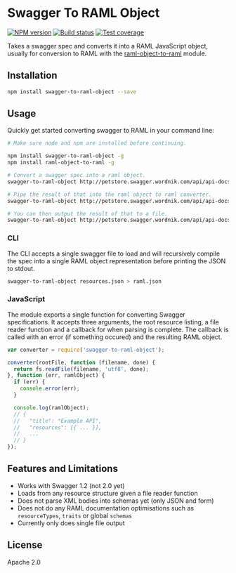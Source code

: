 # Swagger To RAML Object

[![NPM version][npm-image]][npm-url]
[![Build status][travis-image]][travis-url]
[![Test coverage][coveralls-image]][coveralls-url]

Takes a swagger spec and converts it into a RAML JavaScript object, usually for conversion to RAML with the [raml-object-to-raml](https://github.com/mulesoft/raml-object-to-raml) module.

## Installation

```bash
npm install swagger-to-raml-object --save
```

## Usage

Quickly get started converting swagger to RAML in your command line:

```bash
# Make sure node and npm are installed before continuing.

npm install swagger-to-raml-object -g
npm install raml-object-to-raml -g

# Convert a swagger spec into a raml object.
swagger-to-raml-object http://petstore.swagger.wordnik.com/api/api-docs

# Pipe the result of that into the raml object to raml converter.
swagger-to-raml-object http://petstore.swagger.wordnik.com/api/api-docs | raml-object-to-raml

# You can then output the result of that to a file.
swagger-to-raml-object http://petstore.swagger.wordnik.com/api/api-docs | raml-object-to-raml > output.raml
```

### CLI

The CLI accepts a single swagger file to load and will recursively compile the spec into a single RAML object representation before printing the JSON to stdout.

```bash
swagger-to-raml-object resources.json > raml.json
```

### JavaScript

The module exports a single function for converting Swagger specifications. It accepts three arguments, the root resource listing, a file reader function and a callback for when parsing is complete. The callback is called with an error (if something occured) and the resulting RAML object.

```javascript
var converter = require('swagger-to-raml-object');

converter(rootFile, function (filename, done) {
  return fs.readFile(filename, 'utf8', done);
}, function (err, ramlObject) {
  if (err) {
    console.error(err);
  }

  console.log(ramlObject);
  // {
  //   "title": "Example API",
  //   "resources": [{ ... }],
  //   ...
  // }
});

```

## Features and Limitations

* Works with Swagger 1.2 (not 2.0 yet)
* Loads from any resource structure given a file reader function
* Does not parse XML bodies into schemas yet (only JSON and form)
* Does not do any RAML documentation optimisations such as `resourceTypes`, `traits` or global `schemas`
* Currently only does single file output

## License

Apache 2.0

[npm-image]: https://img.shields.io/npm/v/swagger-to-raml-object.svg?style=flat
[npm-url]: https://npmjs.org/package/swagger-to-raml-object
[travis-image]: https://img.shields.io/travis/mulesoft/swagger-to-raml-object.svg?style=flat
[travis-url]: https://travis-ci.org/mulesoft/swagger-to-raml-object
[coveralls-image]: https://img.shields.io/coveralls/mulesoft/swagger-to-raml-object.svg?style=flat
[coveralls-url]: https://coveralls.io/r/mulesoft/swagger-to-raml-object?branch=master

